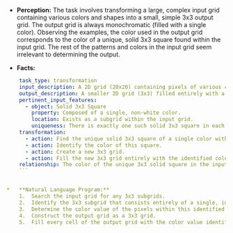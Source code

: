*   **Perception:** The task involves transforming a large, complex input grid containing various colors and shapes into a small, simple 3x3 output grid. The output grid is always monochromatic (filled with a single color). Observing the examples, the color used in the output grid corresponds to the color of a unique, solid 3x3 square found within the input grid. The rest of the patterns and colors in the input grid seem irrelevant to determining the output.

*   **Facts:**
    
```yaml
    task_type: transformation
    input_description: A 2D grid (20x20) containing pixels of various colors (0-9), forming different shapes and patterns.
    output_description: A smaller 2D grid (3x3) filled entirely with a single color.
    pertinent_input_features:
      - object: Solid 3x3 Square
        property: Composed of a single, non-white color.
        location: Exists as a subgrid within the input grid.
        uniqueness: There is exactly one such solid 3x3 square in each input grid example.
    transformation:
      - action: Find the unique solid 3x3 square of a single color within the input grid.
      - action: Identify the color of this square.
      - action: Create a new 3x3 grid.
      - action: Fill the new 3x3 grid entirely with the identified color.
    relationship: The color of the unique 3x3 solid square in the input determines the color of the 3x3 output grid.
    ```


*   **Natural Language Program:**
    1.  Search the input grid for any 3x3 subgrids.
    2.  Identify the 3x3 subgrid that consists entirely of a single, identical color (i.e., a solid-colored 3x3 square).
    3.  Determine the color value of the pixels within this identified 3x3 square.
    4.  Construct the output grid as a 3x3 grid.
    5.  Fill every cell of the output grid with the color value identified in step 3.